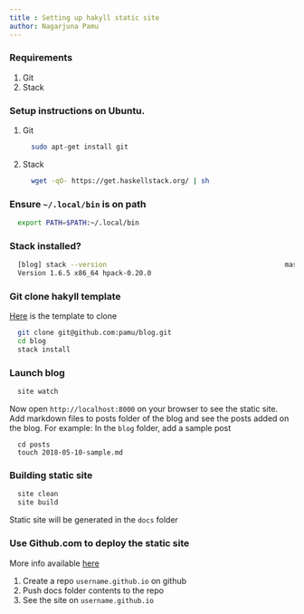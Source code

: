 ```yaml
---
title : Setting up hakyll static site
author: Nagarjuna Pamu
---
```


### Requirements

1. Git
2. Stack

### Setup instructions on Ubuntu.

1.  Git

    ```bash
      sudo apt-get install git
    ```

2. Stack

    ```bash
      wget -qO- https://get.haskellstack.org/ | sh
    ```

### Ensure `~/.local/bin` is on path

```bash
  export PATH=$PATH:~/.local/bin
```

### Stack installed?

```bash
  [blog] stack --version                                            master  ✗ ✭ ✱
  Version 1.6.5 x86_64 hpack-0.20.0
```


### Git clone hakyll template

[Here](https://github.com/pamu/blog) is the template to clone

```bash
  git clone git@github.com:pamu/blog.git
  cd blog
  stack install  
```

### Launch blog

```bash
  site watch
```

Now open `http://localhost:8000` on your browser to see the static site.
Add markdown files to posts folder of the blog and see the posts added on the blog.
For example:  In the `blog` folder, add a sample post

```
  cd posts
  touch 2018-05-10-sample.md
```

### Building static site

```bash
  site clean
  site build
```

Static site will be generated in the `docs` folder

### Use Github.com to deploy the static site

More info available [here](https://pages.github.com/)

1. Create a repo `username.github.io` on github
2. Push docs folder contents to the repo
3. See the site on `username.github.io`
